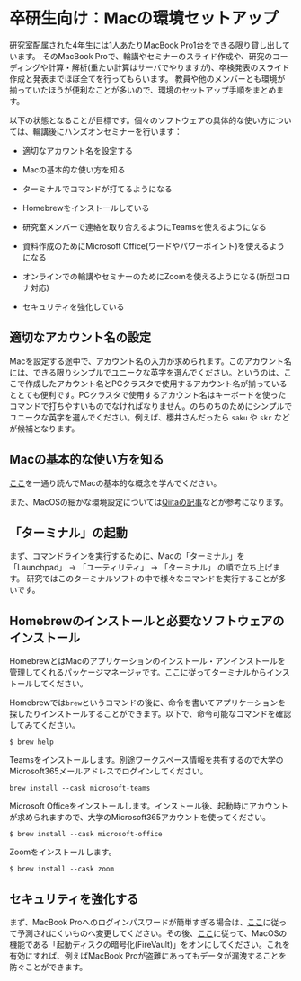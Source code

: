 # 卒研生向け：Macの環境セットアップ

研究室配属された4年生には1人あたりMacBook Pro1台をできる限り貸し出しています。
そのMacBook Proで、輪講やセミナーのスライド作成や、研究のコーディングや計算・解析(重たい計算はサーバでやりますが)、卒検発表のスライド作成と発表までほぼ全てを行ってもらいます。
教員や他のメンバーとも環境が揃っていたほうが便利なことが多いので、環境のセットアップ手順をまとめます。

以下の状態となることが目標です。個々のソフトウェアの具体的な使い方については、輪講後にハンズオンセミナーを行います：

- 適切なアカウント名を設定する

- Macの基本的な使い方を知る

- ターミナルでコマンドが打てるようになる

- Homebrewをインストールしている

- 研究室メンバーで連絡を取り合えるようにTeamsを使えるようになる

- 資料作成のためにMicrosoft Office(ワードやパワーポイント)を使えるようになる

- オンラインでの輪講やセミナーのためにZoomを使えるようになる(新型コロナ対応)

- セキュリティを強化している

## 適切なアカウント名の設定

Macを設定する途中で、アカウント名の入力が求められます。このアカウント名には、できる限りシンプルでユニークな英字を選んでください。というのは、ここで作成したアカウント名とPCクラスタで使用するアカウント名が揃っているととても便利です。PCクラスタで使用するアカウント名はキーボードを使ったコマンドで打ちやすいものでなければなりません。のちのちのためにシンプルでユニークな英字を選んでください。例えば、櫻井さんだったら `saku` や `skr` などが候補となります。

## Macの基本的な使い方を知る

[ここ](https://help.apple.com/macos/big-sur/mac-basics/#apps)を一通り読んでMacの基本的な概念を学んでください。

また、MacOSの細かな環境設定については[Qiitaの記事](https://qiita.com/jonghyo/items/733e0aeb5d6cd58e4855)などが参考になります。

## 「ターミナル」の起動

まず、コマンドラインを実行するために、Macの「ターミナル」を「Launchpad」 -> 「ユーティリティ」 -> 「ターミナル」 の順で立ち上げます。
研究ではこのターミナルソフトの中で様々なコマンドを実行することが多いです。

## Homebrewのインストールと必要なソフトウェアのインストール

HomebrewとはMacのアプリケーションのインストール・アンインストールを管理してくれるパッケージマネージャです。[ここ](https://brew.sh/index_ja)に従ってターミナルからインストールしてください。

Homebrewでは`brew`というコマンドの後に、命令を書いてアプリケーションを探したりインストールすることができます。以下で、命令可能なコマンドを確認してみてください。
```
$ brew help
```

Teamsをインストールします。別途ワークスペース情報を共有するので大学のMicrosoft365メールアドレスでログインしてください。
```
brew install --cask microsoft-teams
```

Microsoft Officeをインストールします。インストール後、起動時にアカウントが求められますので、大学のMicrosoft365アカウントを使ってください。
```
$ brew install --cask microsoft-office
```

Zoomをインストールします。
```
$ brew install --cask zoom
```

## セキュリティを強化する

まず、MacBook Proへのログインパスワードが簡単すぎる場合は、[ここ](https://support.apple.com/ja-jp/HT202860)に従って予測されにくいものへ変更してください。その後、[ここ](https://support.apple.com/ja-jp/HT204837)に従って、MacOSの機能である「起動ディスクの暗号化(FireVault)」をオンにしてください。これを有効にすれば、例えばMacBook Proが盗難にあってもデータが漏洩することを防ぐことができます。

